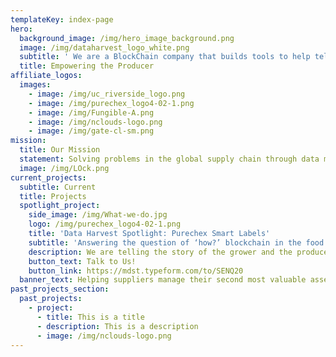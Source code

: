 ```yaml
---
templateKey: index-page
hero:
  background_image: /img/hero_image_background.png
  image: /img/dataharvest_logo_white.png
  subtitle: ' We are a BlockChain company that builds tools to help tell the story of the products in your life'
  title: Empowering the Producer
affiliate_logos:
  images:
    - image: /img/uc_riverside_logo.png
    - image: /img/purechex_logo4-02-1.png
    - image: /img/Fungible-A.png
    - image: /img/nclouds-logo.png
    - image: /img/gate-cl-sm.png
mission:
  title: Our Mission
  statement: Solving problems in the global supply chain through data management and  distributed ledger technologies.
  image: /img/LOck.png
current_projects:
  subtitle: Current
  title: Projects
  spotlight_project:
    side_image: /img/What-we-do.jpg
    logo: /img/purechex_logo4-02-1.png
    title: 'Data Harvest Spotlight: Purechex Smart Labels'
    subtitle: 'Answering the question of ‘how?’ blockchain in the food system'
    description: We are telling the story of the grower and the producers. Capturing the story of the product told by the people that make it. Attaching that story to the products and allowing people to add to the richness of that story. DataHarvest, along with our partners have developed a smart label that uniquely pairs blockchain with the food chain. Our open and ground up approach provides an important option for those looking to use blockchain in their business.
    button_text: Talk to Us!
    button_link: https://mdst.typeform.com/to/SENQ20
  banner_text: Helping suppliers manage their second most valuable asset… their data!
past_projects_section:
  past_projects:
    - project:
      - title: This is a title
      - description: This is a description
      - image: /img/nclouds-logo.png
---
```


